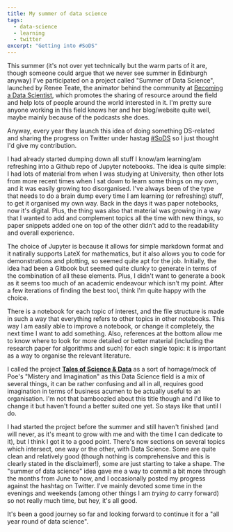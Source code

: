 ```yaml
---
title: My summer of data science
tags:
  - data-science
  - learning
  - twitter
excerpt: "Getting into #SoDS"
---
```


This summer (it's not over yet technically but the warm parts of it are, though someone could argue that we never see summer in Edinburgh anyway) I've participated on a project called "Summer of Data Science", launched by Renee Teate, the animator behind the community at [Becoming a Data Scientist](https://www.becomingadatascientist.com), which promotes the sharing of resource around the field and help lots of people around the world interested in it. I'm pretty sure anyone working in this field knows her and her blog/website quite well, maybe mainly because of the podcasts she does.

Anyway, every year they launch this idea of doing something DS-related and sharing the progress on Twitter under hastag [#SoDS](https://twitter.com/hashtag/SoDS?src=hash) so I just thought I'd give my contribution.

I had already started dumping down all stuff I know/am learning/am refreshing into a Github repo of Jupyter notebooks. The idea is quite simple: I had lots of material from when I was studying at University, then other lots from more recent times when I sat down to learn some things on my own, and it was easily growing too disorganised. I've always been of the type that needs to do a brain dump every time I am learning (or refreshing) stuff, to get it organised my own way. Back in the days it was paper notebooks, now it's digital. Plus, the thing was also that material was growing in a way that I wanted to add and complement topics all the time with new things, so paper snippets added one on top of the other didn't add to the readability and overall experience. 

The choice of Jupyter is because it allows for simple markdown format and it natirally supports LateX for mathematics, but it also allows you to code for demonstrations and plotting, so seemed quite apt for the job. Initially, the idea had been a Gitbook but seemed quite clunky to generate in terms of the combination of all these elements. Plus, I didn't want to generate a book as it seems too much of an academic endeavour which isn't my point. After a few iterations of finding the best tool, think I'm quite happy with the choice. 

There is a notebook for each topic of interest, and the file structure is made in such a way that everything refers to other topics in other notebooks. This way I am easily able to improve a notebook, or change it completely, the next time I want to add something. Also, references at the bottom allow me to know where to look for more detailed or better material (including the research paper for algorithms and such) for each single topic: it is important as a way to organise the relevant literature.

I called the project [**Tales of Science & Data**](https://github.com/martinapugliese/tales-science-data) as a sort of homage/mock of Poe's "Mistery and Imagination" as this Data Science field is a mix of several things, it can be rather confusing and all in all, requires good imagination in terms of business acumen to be actually useful to an organisation. I'm not that bamboozled about this title though and I'd like to change it but haven't found a better suited one yet. So stays like that until I do.

I had started the project before the summer and still haven't finished (and will never, as it's meant to grow with me and with the time I can dedicate to it), but I think I got it to a good point. There's now sections on several topics which intersect, one way or the other, with Data Science. Some are quite clean and relatively good (though nothing is comprehensive and this is clearly stated in the disclaimer!), some are just starting to take a shape. 
The "summer of data science" idea gave me a way to commit a bit more through the months from June to now, and I occasionally posted my progress against the hashtag on Twitter. I've mainly devoted some time in the evenings and weekends (among other things I am *trying to* carry forward) so not really much time, but hey, it's all good.

It's been a good journey so far and looking forward to continue it for a "all year round of data science". 
